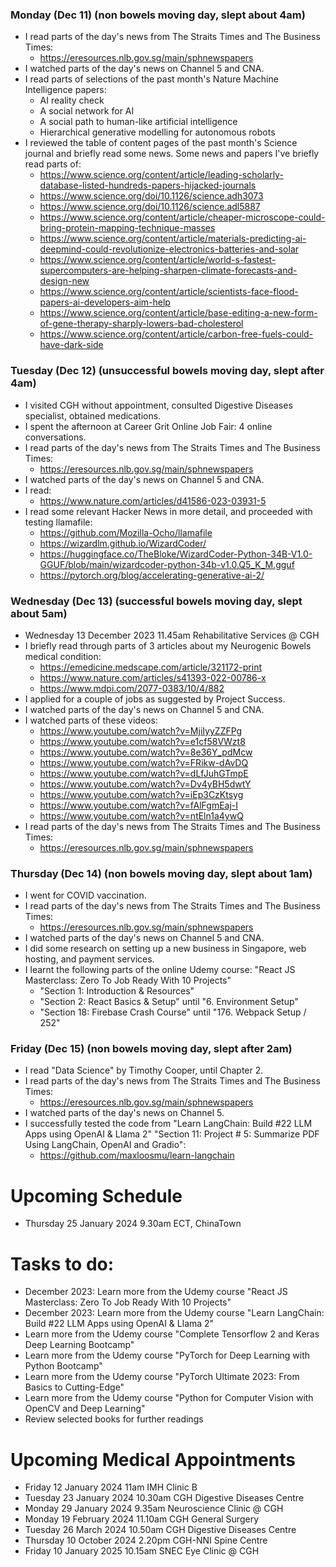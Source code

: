 ### Monday (Dec 11) (non bowels moving day, slept about 4am)
- I read parts of the day's news from The Straits Times and The Business Times:
    - https://eresources.nlb.gov.sg/main/sphnewspapers
- I watched parts of the day's news on Channel 5 and CNA.
- I read parts of selections of the past month's Nature Machine Intelligence papers:
    - AI reality check
    - A social network for AI
    - A social path to human-like artificial intelligence
    - Hierarchical generative modelling for autonomous robots
- I reviewed the table of content pages of the past month's Science journal and briefly read some news.  Some news and papers I've briefly read parts of:
    - https://www.science.org/content/article/leading-scholarly-database-listed-hundreds-papers-hijacked-journals
    - https://www.science.org/doi/10.1126/science.adh3073
    - https://www.science.org/doi/10.1126/science.adl5887
    - https://www.science.org/content/article/cheaper-microscope-could-bring-protein-mapping-technique-masses
    - https://www.science.org/content/article/materials-predicting-ai-deepmind-could-revolutionize-electronics-batteries-and-solar
    - https://www.science.org/content/article/world-s-fastest-supercomputers-are-helping-sharpen-climate-forecasts-and-design-new
    - https://www.science.org/content/article/scientists-face-flood-papers-ai-developers-aim-help
    - https://www.science.org/content/article/base-editing-a-new-form-of-gene-therapy-sharply-lowers-bad-cholesterol
    - https://www.science.org/content/article/carbon-free-fuels-could-have-dark-side

### Tuesday (Dec 12) (unsuccessful bowels moving day, slept after 4am)
- I visited CGH without appointment, consulted Digestive Diseases specialist, obtained medications.
- I spent the afternoon at Career Grit Online Job Fair: 4 online conversations.
- I read parts of the day's news from The Straits Times and The Business Times:
    - https://eresources.nlb.gov.sg/main/sphnewspapers
- I watched parts of the day's news on Channel 5 and CNA.
- I read:
    - https://www.nature.com/articles/d41586-023-03931-5
- I read some relevant Hacker News in more detail, and proceeded with testing llamafile:
    - https://github.com/Mozilla-Ocho/llamafile
    - https://wizardlm.github.io/WizardCoder/
    - https://huggingface.co/TheBloke/WizardCoder-Python-34B-V1.0-GGUF/blob/main/wizardcoder-python-34b-v1.0.Q5_K_M.gguf
    - https://pytorch.org/blog/accelerating-generative-ai-2/

### Wednesday (Dec 13) (successful bowels moving day, slept about 5am)
- Wednesday 13 December 2023 11.45am Rehabilitative Services @ CGH
- I briefly read through parts of 3 articles about my Neurogenic Bowels medical condition:
    - https://emedicine.medscape.com/article/321172-print
    - https://www.nature.com/articles/s41393-022-00786-x
    - https://www.mdpi.com/2077-0383/10/4/882
- I applied for a couple of jobs as suggested by Project Success.
- I watched parts of the day's news on Channel 5 and CNA.
- I watched parts of these videos:
    - https://www.youtube.com/watch?v=MjiIyyZZFPg
    - https://www.youtube.com/watch?v=e1cf58VWzt8
    - https://www.youtube.com/watch?v=8e36Y_pdMcw
    - https://www.youtube.com/watch?v=FRikw-dAvDQ
    - https://www.youtube.com/watch?v=dLfJuhGTmpE
    - https://www.youtube.com/watch?v=Dv4yBH5dwtY
    - https://www.youtube.com/watch?v=iEp3CzKtsyg
    - https://www.youtube.com/watch?v=fAlFgmEaj-I
    - https://www.youtube.com/watch?v=ntEln1a4ywQ
- I read parts of the day's news from The Straits Times and The Business Times:
    - https://eresources.nlb.gov.sg/main/sphnewspapers

### Thursday (Dec 14) (non bowels moving day, slept about 1am)
- I went for COVID vaccination.
- I read parts of the day's news from The Straits Times and The Business Times:
    - https://eresources.nlb.gov.sg/main/sphnewspapers
- I watched parts of the day's news on Channel 5 and CNA.
- I did some research on setting up a new business in Singapore, web hosting, and payment services.
- I learnt the following parts of the online Udemy course: "React JS Masterclass: Zero To Job Ready With 10 Projects"
    - "Section 1: Introduction & Resources"
    - "Section 2: React Basics & Setup" until "6. Environment Setup"
    - "Section 18: Firebase Crash Course" until "176. Webpack Setup / 252"

### Friday (Dec 15) (non bowels moving day, slept after 2am)
- I read "Data Science" by Timothy Cooper, until Chapter 2.
- I read parts of the day's news from The Straits Times and The Business Times:
    - https://eresources.nlb.gov.sg/main/sphnewspapers
- I watched parts of the day's news on Channel 5.
- I successfully tested the code from "Learn LangChain: Build #22 LLM Apps using OpenAI & Llama 2" "Section 11: Project # 5: Summarize PDF Using LangChain, OpenAI and Gradio":
    - https://github.com/maxloosmu/learn-langchain

# Upcoming Schedule
- Thursday 25 January 2024 9.30am ECT, ChinaTown

# Tasks to do:
- December 2023: Learn more from the Udemy course "React JS Masterclass: Zero To Job Ready With 10 Projects"
- December 2023: Learn more from the Udemy course "Learn LangChain: Build #22 LLM Apps using OpenAI & Llama 2"
- Learn more from the Udemy course "Complete Tensorflow 2 and Keras Deep Learning Bootcamp"
- Learn more from the Udemy course "PyTorch for Deep Learning with Python Bootcamp"
- Learn more from the Udemy course "PyTorch Ultimate 2023: From Basics to Cutting-Edge"
- Learn more from the Udemy course "Python for Computer Vision with OpenCV and Deep Learning"
- Review selected books for further readings

# Upcoming Medical Appointments
- Friday 12 January 2024 11am IMH Clinic B
- Tuesday 23 January 2024 10.30am CGH Digestive Diseases Centre
- Monday 29 January 2024 9.35am Neuroscience Clinic @ CGH
- Monday 19 February 2024 11.10am CGH General Surgery
- Tuesday 26 March 2024 10.50am CGH Digestive Diseases Centre
- Thursday 10 October 2024 2.20pm CGH-NNI Spine Centre
- Friday 10 January 2025 10.15am SNEC Eye Clinic @ CGH
